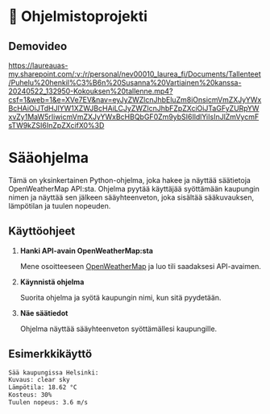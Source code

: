 # :wave: Ohjelmistoprojekti 

##  Demovideo

https://laureauas-my.sharepoint.com/:v:/r/personal/nev00010_laurea_fi/Documents/Tallenteet/Puhelu%20henkil%C3%B6n%20Susanna%20Vartiainen%20kanssa-20240522_132950-Kokouksen%20tallenne.mp4?csf=1&web=1&e=XVe7EV&nav=eyJyZWZlcnJhbEluZm8iOnsicmVmZXJyYWxBcHAiOiJTdHJlYW1XZWJBcHAiLCJyZWZlcnJhbFZpZXciOiJTaGFyZURpYWxvZy1MaW5rIiwicmVmZXJyYWxBcHBQbGF0Zm9ybSI6IldlYiIsInJlZmVycmFsTW9kZSI6InZpZXcifX0%3D 

# Sääohjelma

Tämä on yksinkertainen Python-ohjelma, joka hakee ja näyttää säätietoja OpenWeatherMap API:sta. Ohjelma pyytää käyttäjää syöttämään kaupungin nimen ja näyttää sen jälkeen sääyhteenveton, joka sisältää sääkuvauksen, lämpötilan ja tuulen nopeuden.

## Käyttöohjeet

1. **Hanki API-avain OpenWeatherMap:sta**

   Mene osoitteeseen [OpenWeatherMap](https://openweathermap.org/api) ja luo tili saadaksesi API-avaimen. 

2. **Käynnistä ohjelma**

   Suorita ohjelma ja syötä kaupungin nimi, kun sitä pyydetään.

3. **Näe säätiedot**

   Ohjelma näyttää sääyhteenveton syöttämällesi kaupungille.

## Esimerkkikäyttö

```sh
Sää kaupungissa Helsinki:
Kuvaus: clear sky
Lämpötila: 18.62 °C
Kosteus: 30%
Tuulen nopeus: 3.6 m/s


